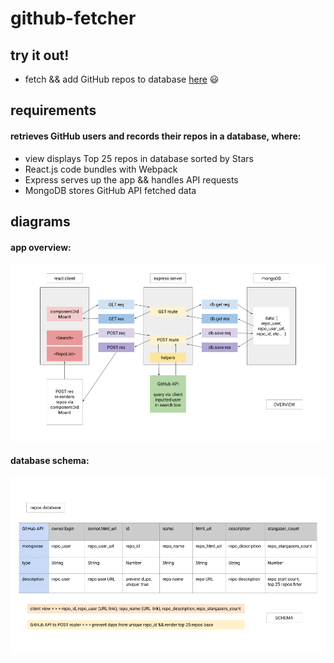 # github-fetcher

## try it out!

- fetch && add GitHub repos to database [here](https://underthecode-github-fetcher.herokuapp.com/) :smiley:

## requirements

#### retrieves GitHub users and records their repos in a database, where:

- view displays Top 25 repos in database sorted by Stars
- React.js code bundles with Webpack
- Express serves up the app && handles API requests
- MongoDB stores GitHub API fetched data

## diagrams

#### app overview:

![app overview](https://github.com/underthecode/github-fetcher/blob/master/diagrams/app%20overview.png 'app overview')

#### database schema:

![database schema](https://github.com/underthecode/github-fetcher/blob/master/diagrams/database%20schema.png 'database schema')
